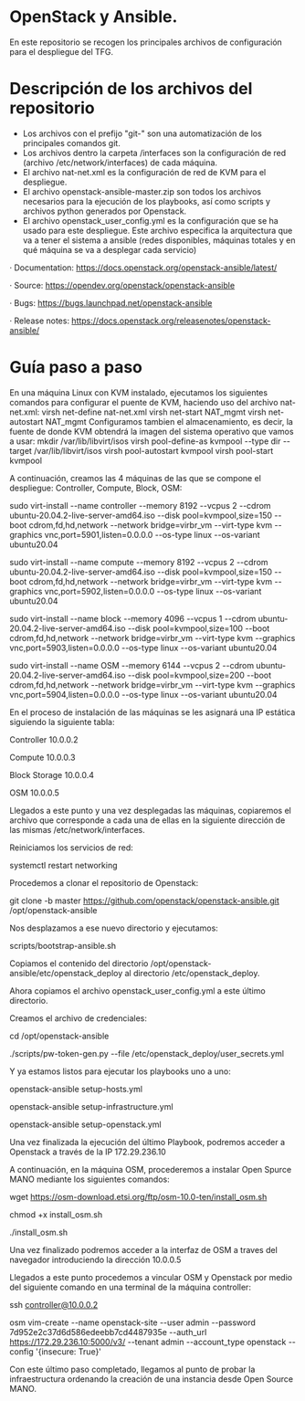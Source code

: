 # OpenStack y Ansible.
En este repositorio se recogen los principales archivos de configuración para el despliegue del TFG.
# Descripción de los archivos del repositorio
  - Los archivos con el prefijo "git-" son una automatización de los principales comandos git.
  - Los archivos dentro la carpeta /interfaces son la configuración de red (archivo /etc/network/interfaces) de cada máquina.
  - El archivo nat-net.xml es la configuración de red de KVM para el despliegue.
  - El archivo openstack-ansible-master.zip son todos los archivos necesarios para la ejecución de los playbooks, así como scripts y archivos python generados por Openstack.
  - El archivo openstack_user_config.yml es la configuración que se ha usado para este despliegue. Este archivo especifica la arquitectura que va a tener el sistema a ansible (redes disponibles, máquinas totales y en qué máquina se va a desplegar cada servicio)

· Documentation: https://docs.openstack.org/openstack-ansible/latest/

· Source: https://opendev.org/openstack/openstack-ansible

· Bugs: https://bugs.launchpad.net/openstack-ansible

· Release notes: https://docs.openstack.org/releasenotes/openstack-ansible/
# Guía paso a paso
En una máquina Linux con KVM instalado, ejecutamos los siguientes comandos para  configurar el puente de KVM, haciendo uso del archivo nat-net.xml:
 virsh net-define nat-net.xml 
 virsh net-start NAT_mgmt 
 virsh net-autostart NAT_mgmt
Configuramos tambien el almacenamiento, es decir, la fuente de donde KVM obtendrá la imagen del sistema operativo que vamos a usar:
 mkdir /var/lib/libvirt/isos
 virsh pool-define-as kvmpool --type dir --target /var/lib/libvirt/isos
 virsh pool-autostart kvmpool 
 virsh pool-start kvmpool

A continuación, creamos las 4 máquinas de las que se compone el despliegue: Controller, Compute, Block, OSM:

 sudo virt-install --name controller --memory 8192 --vcpus 2 --cdrom ubuntu-20.04.2-live-server-amd64.iso --disk pool=kvmpool,size=150 --boot cdrom,fd,hd,network --network bridge=virbr_vm --virt-type kvm --graphics vnc,port=5901,listen=0.0.0.0 --os-type linux --os-variant ubuntu20.04


 sudo virt-install --name compute --memory 8192 --vcpus 2 --cdrom ubuntu-20.04.2-live-server-amd64.iso --disk pool=kvmpool,size=150 --boot cdrom,fd,hd,network --network bridge=virbr_vm --virt-type kvm --graphics vnc,port=5902,listen=0.0.0.0 --os-type linux --os-variant ubuntu20.04


 sudo virt-install --name block --memory 4096 --vcpus 1 --cdrom ubuntu-20.04.2-live-server-amd64.iso --disk pool=kvmpool,size=100 --boot cdrom,fd,hd,network --network bridge=virbr_vm --virt-type kvm --graphics vnc,port=5903,listen=0.0.0.0 --os-type linux --os-variant ubuntu20.04


 sudo virt-install --name OSM --memory 6144 --vcpus 2 --cdrom ubuntu-20.04.2-live-server-amd64.iso --disk pool=kvmpool,size=200 --boot cdrom,fd,hd,network --network bridge=virbr_vm --virt-type kvm --graphics vnc,port=5904,listen=0.0.0.0 --os-type linux --os-variant ubuntu20.04


En el proceso de instalación de las máquinas se les asignará una IP estática siguiendo la siguiente tabla:


Controller	10.0.0.2

Compute	10.0.0.3

Block Storage	10.0.0.4

OSM	10.0.0.5


Llegados a este punto y una vez desplegadas las máquinas, copiaremos el archivo que corresponde a cada una de ellas en la siguiente dirección de las mismas /etc/network/interfaces.

Reiniciamos los servicios de red: 

 systemctl restart networking
 
Procedemos a clonar el repositorio de Openstack:

 git clone -b master https://github.com/openstack/openstack-ansible.git /opt/openstack-ansible
 
Nos desplazamos a ese nuevo directorio y ejecutamos:

 scripts/bootstrap-ansible.sh
 
Copiamos el contenido del directorio /opt/openstack-ansible/etc/openstack_deploy al directorio /etc/openstack_deploy.

Ahora copiamos el archivo openstack_user_config.yml a este último directorio.

Creamos el archivo de credenciales:
 
 cd /opt/openstack-ansible
 
 ./scripts/pw-token-gen.py --file /etc/openstack_deploy/user_secrets.yml
 
Y ya estamos listos para ejecutar los playbooks uno a uno:

 openstack-ansible setup-hosts.yml
 
 openstack-ansible setup-infrastructure.yml
 
 openstack-ansible setup-openstack.yml

Una vez finalizada la ejecución del último Playbook, podremos acceder a Openstack a través de la IP 172.29.236.10

A continuación, en la máquina OSM, procederemos a instalar Open Spurce MANO mediante los siguientes comandos:

wget https://osm-download.etsi.org/ftp/osm-10.0-ten/install_osm.sh

chmod +x install_osm.sh

./install_osm.sh

Una  vez finalizado podremos acceder a la interfaz de OSM a traves del navegador introduciendo la dirección 10.0.0.5

Llegados a este punto procedemos a vincular OSM y Openstack por medio del siguiente comando en una terminal de la máquina controller:

ssh controller@10.0.0.2

osm vim-create --name openstack-site --user admin --password 7d952e2c37d6d586edeebb7cd4487935e --auth_url https://172.29.236.10:5000/v3/ --tenant admin --account_type openstack --config '{insecure: True}'

Con este último paso completado, llegamos al punto de probar la infraestructura ordenando la creación de una instancia desde Open Source MANO.
